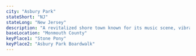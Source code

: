 ```yaml
---
city: "Asbury Park"
stateShort: "NJ"
stateLong: "New Jersey"
description: "A revitalized shore town known for its music scene, vibrant boardwalk, and beautiful beaches, offering a blend of history and modern culture."
baseLocation: "Monmouth County"
keyPlace1: "Stone Pony"
keyPlace2: "Asbury Park Boardwalk"
---
```

